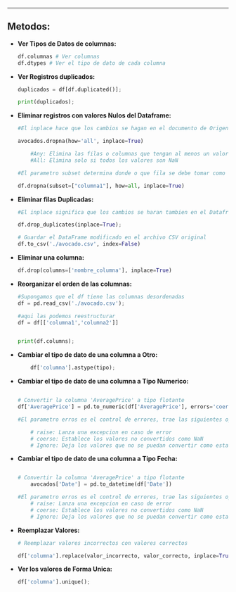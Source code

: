 
---

## Metodos:

- **Ver Tipos de Datos de columnas:**
	```python
	df.columnas # Ver columnas 
	df.dtypes # Ver el tipo de dato de cada columna 
	```
 - **Ver Registros duplicados:**
	  
	```python
	duplicados = df[df.duplicated()];

	print(duplicados);
	```

- **Eliminar registros con valores Nulos del Dataframe:**
	 
	```python
	#El inplace hace que los cambios se hagan en el documento de Origen

	avocados.dropna(how='all', inplace=True)

		#Any: Elimina las filas o columnas que tengan al menos un valor Nan
		#All: Elimina solo si todos los valores son NaN

	#El parametro subset determina donde o que fila se debe tomar como referencia para eliminar los 

	df.dropna(subset=["columna1"], how=all, inplace=True)
	```


- **Eliminar filas Duplicadas:**
	
	```python
	#El inplace significa que los cambios se haran tambien en el Dataframe

	df.drop_duplicates(inplace=True);

	# Guardar el DataFrame modificado en el archivo CSV original
	df.to_csv('./avocado.csv', index=False)

	```


- **Eliminar una columna:**
	
	```python
	df.drop(columns=['nombre_columna'], inplace=True)
	```


- **Reorganizar el orden de las columnas:**
	 
	```python
	#Supongamos que el df tiene las columnas desordenadas
	df = pd.read_csv('./avocado.csv');

	#aqui las podemos reestructurar
	df = df[['columna1','columna2']]


	print(df.columns);
	```

- **Cambiar el tipo de dato de una columna a Otro:**
	```python
		df['columna'].astype(tipo);
	```


- **Cambiar el tipo de dato de una columna a Tipo Numerico:**
	 
	```python

	# Convertir la columna 'AveragePrice' a tipo flotante
	df['AveragePrice'] = pd.to_numeric(df['AveragePrice'], errors='coerce')

	#El parametro erros es el control de errores, trae las siguientes opciones:

		# raise: Lanza una excepcion en caso de error
		# coerse: Establece los valores no convertidos como NaN
		# Ignore: Deja los valores que no se puedan convertir como estan 

	```


- **Cambiar el tipo de dato de una columna a Tipo Fecha:**
	 
	```python

	# Convertir la columna 'AveragePrice' a tipo flotante
		avocados['Date'] = pd.to_datetime(df['Date'])

	#El parametro erros es el control de errores, trae las siguientes opciones:
		# raise: Lanza una excepcion en caso de error
		# coerse: Establece los valores no convertidos como NaN
		# Ignore: Deja los valores que no se puedan convertir como estan 

	```

- **Reemplazar Valores:**
	```python
	# Reemplazar valores incorrectos con valores correctos
	
	df['columna'].replace(valor_incorrecto, valor_correcto, inplace=True)
	```


- **Ver los valores de Forma Unica:**

	```python
	df['columna'].unique();
	```








